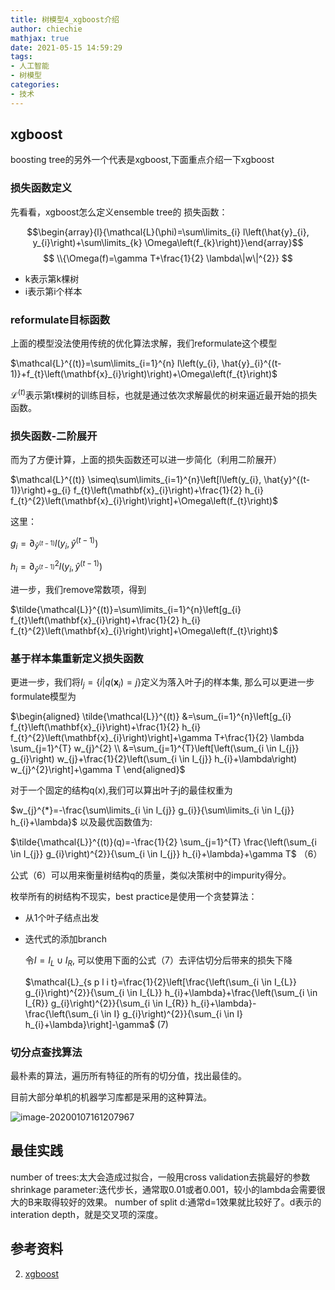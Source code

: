 ```yaml
---
title: 树模型4_xgboost介绍
author: chiechie
mathjax: true
date: 2021-05-15 14:59:29
tags:
- 人工智能
- 树模型
categories:
- 技术
---
```


## xgboost

boosting tree的另外一个代表是xgboost,下面重点介绍一下xgboost

### 损失函数定义

先看看，xgboost怎么定义ensemble tree的 损失函数：

$$\begin{array}{l}{\mathcal{L}(\phi)=\sum\limits_{i} l\left(\hat{y}_{i}, y_{i}\right)+\sum\limits_{k} \Omega\left(f_{k}\right)}\end{array}$$
$$ \\{\Omega(f)=\gamma T+\frac{1}{2} \lambda\|w\|^{2}} $$

- k表示第k棵树
- i表示第i个样本

### reformulate目标函数

上面的模型没法使用传统的优化算法求解，我们reformulate这个模型

$\mathcal{L}^{(t)}=\sum\limits_{i=1}^{n} l\left(y_{i}, \hat{y}_{i}^{(t-1)}+f_{t}\left(\mathbf{x}_{i}\right)\right)+\Omega\left(f_{t}\right)$

$\mathcal{L}^{(t)}$表示第t棵树的训练目标，也就是通过依次求解最优的树来逼近最开始的损失函数。

### 损失函数-二阶展开

而为了方便计算，上面的损失函数还可以进一步简化（利用二阶展开）

$\mathcal{L}^{(t)} \simeq\sum\limits_{i=1}^{n}\left[l\left(y_{i}, \hat{y}^{(t-1)}\right)+g_{i} f_{t}\left(\mathbf{x}_{i}\right)+\frac{1}{2} h_{i} f_{t}^{2}\left(\mathbf{x}_{i}\right)\right]+\Omega\left(f_{t}\right)$

这里：

$g_{i}=\partial_{\hat{y}^{(t-1) }}l\left(y_{i}, \hat{y}^{(t-1)}\right)$

$h_{i}=\partial_{\hat y^{(t-1)}}^{2} l\left(y_{i}, \hat{y}^{(t-1)}\right)$

进一步，我们remove常数项，得到

$\tilde{\mathcal{L}}^{(t)}=\sum\limits_{i=1}^{n}\left[g_{i} f_{t}\left(\mathbf{x}_{i}\right)+\frac{1}{2} h_{i} f_{t}^{2}\left(\mathbf{x}_{i}\right)\right]+\Omega\left(f_{t}\right)$

### 基于样本集重新定义损失函数

更进一步，我们将$I_{j}=\left\{i | q\left(\mathbf{x}_{i}\right)=j\right\}$定义为落入叶子j的样本集, 那么可以更进一步formulate模型为

$\begin{aligned} \tilde{\mathcal{L}}^{(t)} &=\sum_{i=1}^{n}\left[g_{i} f_{t}\left(\mathbf{x}_{i}\right)+\frac{1}{2} h_{i} f_{t}^{2}\left(\mathbf{x}_{i}\right)\right]+\gamma T+\frac{1}{2} \lambda \sum_{j=1}^{T} w_{j}^{2} \\ &=\sum_{j=1}^{T}\left[\left(\sum_{i \in I_{j}} g_{i}\right) w_{j}+\frac{1}{2}\left(\sum_{i \in I_{j}} h_{i}+\lambda\right) w_{j}^{2}\right]+\gamma T \end{aligned}$

对于一个固定的结构q(x),我们可以算出叶子j的最佳权重为

$w_{j}^{*}=-\frac{\sum\limits_{i \in I_{j}} g_{i}}{\sum\limits_{i \in I_{j}} h_{i}+\lambda}$
以及最优函数值为:

$\tilde{\mathcal{L}}^{(t)}(q)=-\frac{1}{2} \sum_{j=1}^{T} \frac{\left(\sum_{i \in I_{j}} g_{i}\right)^{2}}{\sum_{i \in I_{j}} h_{i}+\lambda}+\gamma T$  （6）

公式（6）可以用来衡量树结构q的质量，类似决策树中的impurity得分。

枚举所有的树结构不现实，best practice是使用一个贪婪算法：

- 从1个叶子结点出发
- 迭代式的添加branch

  令$I=I_{L} \cup I_{R}$, 可以使用下面的公式（7）去评估切分后带来的损失下降

  $\mathcal{L}_{s p l i t}=\frac{1}{2}\left[\frac{\left(\sum_{i \in I_{L}} g_{i}\right)^{2}}{\sum_{i \in I_{L}} h_{i}+\lambda}+\frac{\left(\sum_{i \in I_{R}} g_{i}\right)^{2}}{\sum_{i \in I_{R}} h_{i}+\lambda}-\frac{\left(\sum_{i \in I} g_{i}\right)^{2}}{\sum_{i \in I} h_{i}+\lambda}\right]-\gamma$     (7)

### 切分点查找算法

最朴素的算法，遍历所有特征的所有的切分值，找出最佳的。

目前大部分单机的机器学习库都是采用的这种算法。

![image-20200107161207967](../_image/image-20200107161207967.png)


## 最佳实践

number of trees:太大会造成过拟合，一般用cross validation去挑最好的参数
shrinkage  parameter:迭代步长，通常取0.01或者0.001，较小的lambda会需要很大的B来取得较好的效果。
number  of  split d:通常d=1效果就比较好了。d表示的interation depth，就是交叉项的深度。

## 参考资料
2. [xgboost](https://arxiv.org/pdf/1603.02754.pdf)